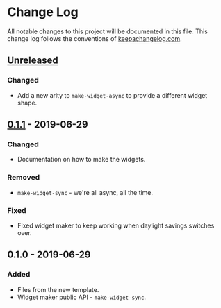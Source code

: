 # Change Log
All notable changes to this project will be documented in this file. This change log follows the conventions of [keepachangelog.com](http://keepachangelog.com/).

## [Unreleased]
### Changed
- Add a new arity to `make-widget-async` to provide a different widget shape.

## [0.1.1] - 2019-06-29
### Changed
- Documentation on how to make the widgets.

### Removed
- `make-widget-sync` - we're all async, all the time.

### Fixed
- Fixed widget maker to keep working when daylight savings switches over.

## 0.1.0 - 2019-06-29
### Added
- Files from the new template.
- Widget maker public API - `make-widget-sync`.

[Unreleased]: https://github.com/your-name/logic_test/compare/0.1.1...HEAD
[0.1.1]: https://github.com/your-name/logic_test/compare/0.1.0...0.1.1
